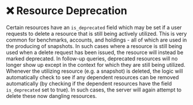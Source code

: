 # ❌ Resource Deprecation

Certain resources have an `is_deprecated` field which may be set if a user requests to delete a resource that is still being actively utilized. This is very common for benchmarks, 
accounts, and holdings - all of which are used in the producing of snapshots.  In such cases where a resource is still being used when a delete request has been issued, 
the resource will instead be marked deprecated.  In follow-up queries, deprecated resources will no longer show up except in the context for which they are still being
utilized.  Whenever the utilizing resource (e.g. a snapshot) is deleted, the logic will automatically check to see if any dependent resources can be removed automatically
(by checking if the dependent resources have the field `is_deprecated` set to true).  In such cases, the server will again attempt to delete these now dangling resources.